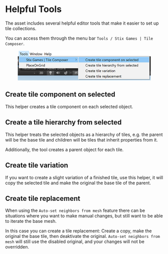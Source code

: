 # Helpful Tools

The asset includes several helpful editor tools that make it easier to set up tile collections.

You can access them through the menu bar `Tools / Stix Games | Tile Composer`.&#x20;

<figure><img src="../.gitbook/assets/HelperTools.jpg" alt=""><figcaption></figcaption></figure>

## Create tile component on selected

This helper creates a tile component on each selected object.

## Create a tile hierarchy from selected

This helper treats the selected objects as a hierarchy of tiles, e.g. the parent will be the base tile and children will be tiles that inherit properties from it.

Additionally, the tool creates a parent object for each tile.

## Create tile variation

If you want to create a slight variation of a finished tile, use this helper, it will copy the selected tile and make the original the base tile of the parent.

## Create tile replacement

When using the `Auto-set neighbors from mesh` feature there can be situations where you want to make manual changes, but still want to be able to iterate the base mesh.

In this case you can create a tile replacement: Create a copy, make the original the base tile, then deaktivate the original. `Auto-set neighbors from mesh` will still use the disabled original, and your changes will not be overridden.
